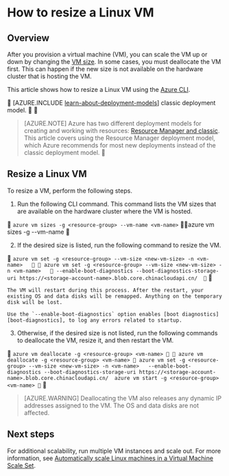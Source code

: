 <properties
   pageTitle="How to resize a Linux VM | Azure"
   description="How to scale up or scale down a Linux virtual machine, by changing the VM size."
   services="virtual-machines-linux"
   documentationCenter="na"
   authors="mikewasson"
   manager="timlt"
   editor=""
   tags=""/>

<tags
   ms.service="virtual-machines-linux"
   ms.devlang="na"
   ms.topic="article"
   ms.tgt_pltfrm="na"
   ms.workload="infrastructure-services"
   ms.date="05/16/2016"
   wacn.date=""
   ms.author="mikewasson"/>


# How to resize a Linux VM

## Overview 

After you provision a virtual machine (VM), you can scale the VM up or down by changing the [VM size][vm-sizes]. In some cases, you must deallocate the VM first. This can happen if the new size is not available on the hardware cluster that is hosting the VM.

This article shows how to resize a Linux VM using the [Azure CLI][azure-cli].


[AZURE.INCLUDE [learn-about-deployment-models](../../includes/learn-about-deployment-models-rm-include.md)] classic deployment model.


> [AZURE.NOTE] Azure has two different deployment models for creating and working with resources:  [Resource Manager and classic](/documentation/articles/resource-manager-deployment-model/).  This article covers using the Resource Manager deployment model, which Azure recommends for most new deployments instead of the classic deployment model.



## Resize a Linux VM 

To resize a VM, perform the following steps.

1. Run the following CLI command. This command lists the VM sizes that are available on the hardware cluster where the VM is hosted.


    ```
    azure vm sizes -g <resource-group> --vm-name <vm-name>
    ```


    	azure vm sizes -g <resource-group> --vm-name <vm-name>


2. If the desired size is listed, run the following command to resize the VM.


    ```
    azure vm set -g <resource-group> --vm-size <new-vm-size> -n <vm-name>  


	    azure vm set -g <resource-group> --vm-size <new-vm-size> -n <vm-name>  

        --enable-boot-diagnostics --boot-diagnostics-storage-uri
        https://<storage-account-name>.blob.core.chinacloudapi.cn/ 

    ```


    The VM will restart during this process. After the restart, your existing OS and data disks will be remapped. Anything on the temporary disk will be lost.

    Use the `--enable-boot-diagnostics` option enables [boot diagnostics][boot-diagnostics], to log any errors related to startup.

3. Otherwise, if the desired size is not listed, run the following commands to deallocate the VM, resize it, and then restart the VM.


    ```
    azure vm deallocate -g <resource-group> <vm-name>


	    azure vm deallocate -g <resource-group> <vm-name>

    azure vm set -g <resource-group> --vm-size <new-vm-size> -n <vm-name>  
        --enable-boot-diagnostics --boot-diagnostics-storage-uri
        https://<storage-account-name>.blob.core.chinacloudapi.cn/ 
    azure vm start -g <resource-group> <vm-name>

    ```


   > [AZURE.WARNING] Deallocating the VM also releases any dynamic IP addresses assigned to the VM. The OS and data disks are not affected.
   
## Next steps

For additional scalability, run multiple VM instances and scale out. For more information, see [Automatically scale Linux machines in a Virtual Machine Scale Set][scale-set]. 

<!-- links -->
   
[azure-cli]: /documentation/articles/xplat-cli-install/
[boot-diagnostics]: https://azure.microsoft.com/blog/boot-diagnostics-for-virtual-machines-v2/
[scale-set]: /documentation/articles/virtual-machine-scale-sets-linux-autoscale/
[vm-sizes]: /documentation/articles/virtual-machines-linux-sizes/